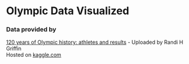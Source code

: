 # Olympic Data Visualized

### Data provided by
[120 years of Olympic history: athletes and results](https://www.kaggle.com/heesoo37/120-years-of-olympic-history-athletes-and-results) - Uploaded by Randi H Griffin  
Hosted on [kaggle.com](https://www.kaggle.com)
